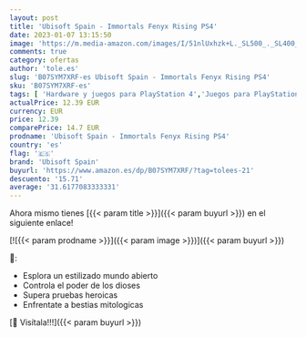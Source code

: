 ```yaml
---
layout: post
title: 'Ubisoft Spain - Immortals Fenyx Rising PS4'
date: 2023-01-07 13:15:50
image: 'https://m.media-amazon.com/images/I/51nlUxhzk+L._SL500_._SL400_.jpg'
comments: true
category: ofertas
author: 'tole.es'
slug: 'B07SYM7XRF-es Ubisoft Spain - Immortals Fenyx Rising PS4'
sku: 'B07SYM7XRF-es'
tags: [ 'Hardware y juegos para PlayStation 4','Juegos para PlayStation 4','Videojuegos','ps4','ubisoft spain','🇪🇸', ]
actualPrice: 12.39 EUR
currency: EUR
price: 12.39
comparePrice: 14.7 EUR
prodname: 'Ubisoft Spain - Immortals Fenyx Rising PS4'
country: 'es'
flag: '🇪🇸'
brand: 'Ubisoft Spain'
buyurl: 'https://www.amazon.es/dp/B07SYM7XRF/?tag=tolees-21'
descuento: '15.71'
average: '31.6177083333331'
---
```


Ahora mismo tienes [{{< param title >}}]({{< param buyurl >}}) en el siguiente enlace!

[![{{< param prodname >}}]({{< param image >}})]({{< param buyurl >}})

🔎:

- Esplora un estilizado mundo abierto
- Controla el poder de los dioses
- Supera pruebas heroicas
- Enfrentate a bestias mitologicas

[🛒 Visítala!!!]({{< param buyurl >}})

